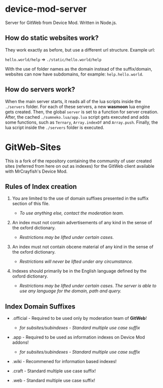 # device-mod-server
Server for GitWeb from Device Mod. Written in Node.js.
## How do static websites work?
They work exactly as before, but use a different url structure. Example url:

```hello.world/help``` => ```./static/hello.world/help```

With the use of folder names as the domain instead of the suffix/domain, websites can now have subdomains, for example:
```help.hello.world```.
## How do servers work?
When the main server starts, it reads all of the lua scripts inside the ```./servers``` folder. For each of these servers, a new **wasmoon** lua engine gets created. Then, the global ```server``` is set to a function for server creation. After, the cached ```./sumneko.lua/app.lua``` script gets executed and adds some functions, such as ```Ternary```, ```Array.indexOf``` and ```Array.push```. Finally, the lua script inside the ```./servers``` folder is executed.


# GitWeb-Sites
This is a fork of the repository containing the community of user created sites (referred from here on out as indexes) for the GitWeb client available with MrCrayfish's Device Mod.

## Rules of Index creation
1. You are limited to the use of domain suffixes presented in the suffix section of this file.
    - *To use anything else, contact the moderation team.*

2. An index must not contain advertisements of any kind in the sense of the oxford dictionary.
    - *Restrictions may be lifted under certain cases.*
    
3. An index must not contain obcene material of any kind in the sense of the oxford dictionary.
    - *Restrictions will never be lifted under any circumstance.*

4. Indexes should primarily be in the English language defined by the oxford dictionary.
    - *Restrictions may be lifted under certain cases. The server is able to use any language for the domain, path and query.*
    

## Index Domain Suffixes
- .official - Required to be used only by moderation team of **GitWeb**!
    - *for subsites/subindexes - Standard multiple use case suffix*
    
- .app - Required to be used as information indexes on Device Mod addons!
    - *for subsites/subindexes - Standard multiple use case suffix*
    
- .wiki - Recommened for information based indexes!

- .craft - Standard multiple use case suffix!

- .web - Standard multiple use case suffix!
